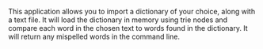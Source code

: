 This application allows you to import a dictionary of your choice, along with a text file. It will load the dictionary in memory using trie nodes and compare each word in the chosen text to words found in the dictionary. It will return any mispelled words in the command line.
